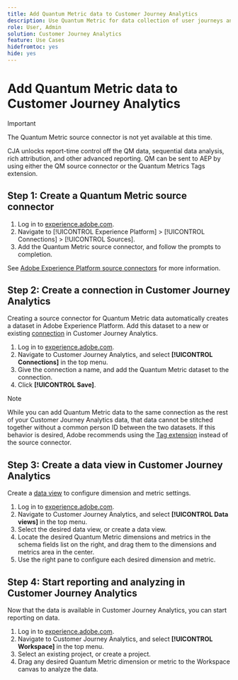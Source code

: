 ```yaml
---
title: Add Quantum Metric data to Customer Journey Analytics
description: Use Quantum Metric for data collection of user journeys and behaviors, then power CJA from that collected data to draw out richer insights.
role: User, Admin
solution: Customer Journey Analytics
feature: Use Cases
hidefromtoc: yes
hide: yes
---
```

# Add Quantum Metric data to Customer Journey Analytics

>[!IMPORTANT]
>
>The Quantum Metric source connector is not yet available at this time.

CJA unlocks report-time control off the QM data, sequential data analysis, rich attribution, and other advanced reporting.  QM can be sent to AEP by using either the QM source connector or the Quantum Metrics Tags extension.

## Step 1: Create a Quantum Metric source connector

1. Log in to [experience.adobe.com](https://experience.adobe.com).
1. Navigate to [!UICONTROL Experience Platform] > [!UICONTROL Connections] > [!UICONTROL Sources].
1. Add the Quantum Metric source connector, and follow the prompts to completion.

See [Adobe Experience Platform source connectors](https://experienceleague.adobe.com/en/docs/experience-platform/sources/home) for more information.

## Step 2: Create a connection in Customer Journey Analytics

Creating a source connector for Quantum Metric data automatically creates a dataset in Adobe Experience Platform. Add this dataset to a new or existing [connection](/help/connections/overview.md) in Customer Journey Analytics.

1. Log in to [experience.adobe.com](https://experience.adobe.com).
1. Navigate to Customer Journey Analytics, and select **[!UICONTROL Connections]** in the top menu.
1. Give the connection a name, and add the Quantum Metric dataset to the connection.
1. Click **[!UICONTROL Save]**.

>[!NOTE]
>While you can add Quantum Metric data to the same connection as the rest of your Customer Journey Analytics data, that data cannot be stitched together without a common person ID between the two datasets. If this behavior is desired, Adobe recommends using the [Tag extension](https://experienceleague.adobe.com/en/docs/experience-platform/destinations/catalog/analytics/quantum-metric) instead of the source connector.

## Step 3: Create a data view in Customer Journey Analytics

Create a [data view](/help/data-views/data-views.md) to configure dimension and metric settings.

1. Log in to [experience.adobe.com](https://experience.adobe.com).
1. Navigate to Customer Journey Analytics, and select **[!UICONTROL Data views]** in the top menu.
1. Select the desired data view, or create a data view.
1. Locate the desired Quantum Metric dimensions and metrics in the schema fields list on the right, and drag them to the dimensions and metrics area in the center.
1. Use the right pane to configure each desired dimension and metric.

## Step 4: Start reporting and analyzing in Customer Journey Analytics

Now that the data is available in Customer Journey Analytics, you can start reporting on data.

1. Log in to [experience.adobe.com](https://experience.adobe.com).
1. Navigate to Customer Journey Analytics, and select **[!UICONTROL Workspace]** in the top menu.
1. Select an existing project, or create a project.
1. Drag any desired Quantum Metric dimension or metric to the Workspace canvas to analyze the data.
